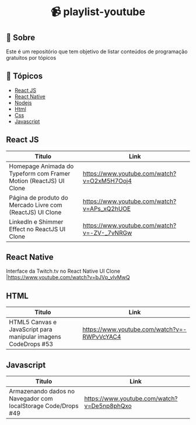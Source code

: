 <h1 align="center">📹 playlist-youtube</h1>

## 💬 Sobre
Este é um repositório que tem objetivo de listar conteúdos de programação gratuitos por tópicos

## 📌 Tópicos
* <a href="">React JS</a>
* <a href="">React Native</a>
* <a href="">Nodejs</a>
* <a href="">Html</a>
* <a href="">Css</a>
* <a href="">Javascript</a>

## React JS
Titulo    | Link
--------- | ------
Homepage Animada do Typeform com Framer Motion (ReactJS) UI Clone | https://www.youtube.com/watch?v=O2xM5H7Ooj4
Página de produto do Mercado Livre com (ReactJS) UI Clone | https://www.youtube.com/watch?v=APs_xQ2hUOE
LinkedIn e Shimmer Effect no ReactJS UI Clone | https://www.youtube.com/watch?v=-ZV-_7vNRGw

## React Native
Interface da Twitch.tv no React Native UI Clone |https://www.youtube.com/watch?v=bJVp_vlvMwQ

## HTML
Titulo    | Link
--------- | ------
HTML5 Canvas e JavaScript para manipular imagens CodeDrops #53 | https://www.youtube.com/watch?v=-RWPvVcYAC4

## Javascript
Titulo    | Link
--------- | ------
Armazenando dados no Navegador com localStorage Code/Drops #49 | https://www.youtube.com/watch?v=De5np8phQxo

